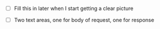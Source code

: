 - [ ] Fill this in later when I start getting a clear picture

- [ ] Two text areas, one for body of request, one for response
